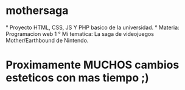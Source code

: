 # mothersaga

° Proyecto HTML, CSS, JS Y PHP basico de la universidad.
° Materia: Programacion web 1
° Mi tematica: La saga de videojuegos Mother/Earthbound de Nintendo.

# Proximamente MUCHOS cambios esteticos con mas tiempo ;)
